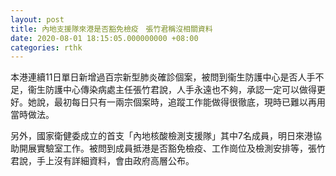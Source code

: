 ```yaml
---
layout: post
title: 內地支援隊來港是否豁免檢疫　張竹君稱沒相關資料
date: 2020-08-01 18:15:05.000000000 +08:00
categories: rthk
---
```


本港連續11日單日新增過百宗新型肺炎確診個案，被問到衞生防護中心是否人手不足，衞生防護中心傳染病處主任張竹君說，人手永遠也不夠，承認一定可以做得更好。她說，最初每日只有一兩宗個案時，追蹤工作能做得很徹底，現時已難以再用當時做法。

另外，國家衛健委成立的首支「內地核酸檢測支援隊」其中7名成員，明日來港協助開展實驗室工作。被問到成員抵港是否豁免檢疫、工作崗位及檢測安排等，張竹君說，手上沒有詳細資料，會由政府高層公布。
